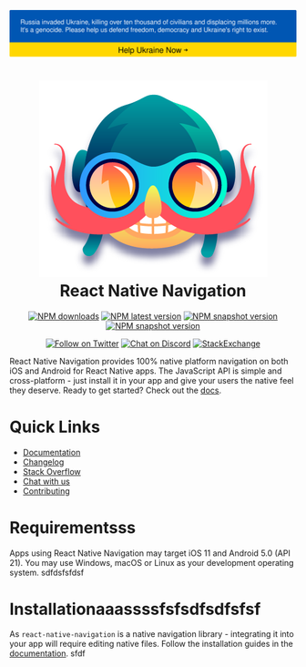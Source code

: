 [![SWUbanner](https://raw.githubusercontent.com/vshymanskyy/StandWithUkraine/main/banner2-direct.svg)](https://vshymanskyy.github.io/StandWithUkraine)

<h1 align="center">
  <img src=".logo.png"/><br/>
  React Native Navigation
</h1>

<p align="center">
  <a href="https://www.npmjs.com/package/react-native-navigation"><img src="https://img.shields.io/npm/dw/react-native-navigation.svg?style=flat-square" alt="NPM downloads"></a>
  <a href="https://www.npmjs.com/package/react-native-navigation"><img src="https://img.shields.io/npm/v/react-native-navigation/latest.svg?style=flat-square" alt="NPM latest version"></a>
  <a href="https://www.npmjs.com/package/react-native-navigation"><img src="https://img.shields.io/npm/v/react-native-navigation/snapshot.svg?style=flat-square" alt="NPM snapshot version"></a>
  <a href="https://jenkins-oss.wixpress.com/job/multi-react-native-navigation-master/"><img src="https://img.shields.io/jenkins/s/http/jenkins-oss.wixpress.com:8080/job/multi-react-native-navigation-master.svg?style=flat-square" alt="NPM snapshot version"></a>

</p>
<p align="center">
  <a href="https://twitter.com/reactnativenav"><img src="https://img.shields.io/twitter/follow/reactnativenav.svg?style=flat-square&colorA=1da1f2&colorB=&label=Follow%20us%20on%20Twitter" alt="Follow on Twitter"></a>
  <a href="https://discord.gg/DhkZjq2"><img src="https://img.shields.io/discord/242515947020222464.svg?color=%237289da&label=Chat%20on%20Discrd&style=flat-square" alt="Chat on Discord"></a>
  <a href="https://stackoverflow.com/questions/tagged/wix-react-native-navigation"><img src="https://img.shields.io/stackexchange/stackoverflow/t/wix-react-native-navigation.svg?style=flat-square" alt="StackExchange"></a>
</p>

React Native Navigation provides 100% native platform navigation on both iOS and Android for React Native apps. The JavaScript API is simple and cross-platform - just install it in your app and give your users the native feel they deserve. Ready to get started? Check out the [docs](https://wix.github.io/react-native-navigation/).

# Quick Links

- [Documentation](https://wix.github.io/react-native-navigation/)
- [Changelog](https://github.com/wix/react-native-navigation/blob/master/CHANGELOG.md)
- [Stack Overflow](http://stackoverflow.com/questions/tagged/wix-react-native-navigation)
- [Chat with us](https://discord.gg/DhkZjq2)
- [Contributing](https://wix.github.io/react-native-navigation/docs/meta-contributing)

# Requirementsss

Apps using React Native Navigation may target iOS 11 and Android 5.0 (API 21). You may use Windows, macOS or Linux as your development operating system.
sdfdsfsfdsf
# Installationaaassssfsfsdfsdfsfsf

As `react-native-navigation` is a native navigation library - integrating it into your app will require editing native files. Follow the installation guides in the [documentation](https://wix.github.io/react-native-navigation/).
sfdf